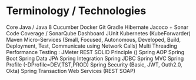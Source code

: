 # Terminology / Technologies

Core Java / Java 8
Cucumber
Docker
Git
Gradle
Hibernate
Jacoco + Sonar Code Coverage / SonarQube Dashboard
JUnit
Kubernetes (KubeForwarder)
Maven
Micro-Services (Small, Focused, Autonomous, Developed, Build, Deployment, Test, Communicate using Network Calls)
Multi Threading
Performance Testing : JMeter
REST
SOLID Principle ()
Spring AOP
Spring Boot
Spring Data JPA
Spring Integration
Spring JDBC
Spring MVC
Spring Profile (-DProfile=DEV,TST,PROD)
Spring Security (Basic, JWT, Outh2.0, Okta)
Spring Transaction
Web Services (REST SOAP)